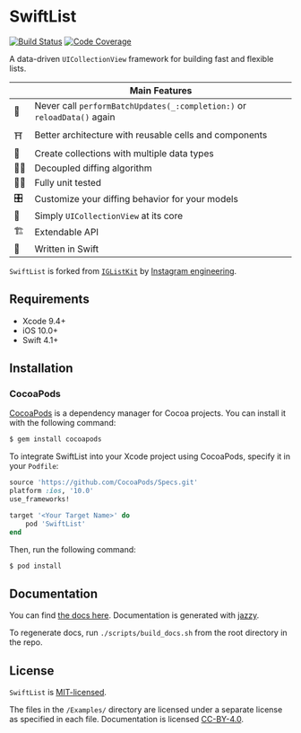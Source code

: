 # SwiftList

[![Build Status](https://travis-ci.com/zhubofei/SwiftList.svg?branch=master)](https://travis-ci.com/zhubofei/SwiftList)
[![Code Coverage](https://codecov.io/gh/zhubofei/SwiftList/branch/master/graph/badge.svg)](https://codecov.io/gh/zhubofei/SwiftList)

A data-driven `UICollectionView` framework for building fast and flexible lists.

|  | Main Features  |
---|-----------------
📵 | Never call `performBatchUpdates(_:completion:)` or `reloadData()` again
⛩ | Better architecture with reusable cells and components
🔣 | Create collections with multiple data types
👯‍♀️| Decoupled diffing algorithm
👷‍♀️| Fully unit tested
🎛 | Customize your diffing behavior for your models
🍡 | Simply `UICollectionView` at its core
🏗 | Extendable API
🐥 | Written in Swift

`SwiftList` is forked from [`IGListKit`](https://github.com/Instagram/IGListKit) by [Instagram engineering](https://engineering.instagram.com/).

## Requirements

- Xcode 9.4+
- iOS 10.0+
- Swift 4.1+

## Installation

### CocoaPods

[CocoaPods](https://cocoapods.org) is a dependency manager for Cocoa projects. You can install it with the following command:

```bash
$ gem install cocoapods
```

To integrate SwiftList into your Xcode project using CocoaPods, specify it in your `Podfile`:

```ruby
source 'https://github.com/CocoaPods/Specs.git'
platform :ios, '10.0'
use_frameworks!

target '<Your Target Name>' do
    pod 'SwiftList'
end
```

Then, run the following command:

```bash
$ pod install
```

## Documentation

You can find [the docs here](https://zhubofei.github.io/SwiftList). Documentation is generated with [jazzy](https://github.com/realm/jazzy).

To regenerate docs, run `./scripts/build_docs.sh` from the root directory in the repo.

## License

`SwiftList` is [MIT-licensed](./LICENSE).

The files in the `/Examples/` directory are licensed under a separate license as specified in each file. Documentation is licensed [CC-BY-4.0](https://creativecommons.org/licenses/by/4.0/).
